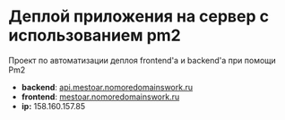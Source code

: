 # Деплой приложения на сервер с использованием pm2

  Проект по автоматизации деплоя frontend'a и backend'a при помощи Pm2

* **backend**: [api.mestoar.nomoredomainswork.ru](https://api.mestoar.nomoredomainswork.ru)
* **frontend**: [mestoar.nomoredomainswork.ru](https://mestoar.nomoredomainswork.ru)
* **ip:** 158.160.157.85
